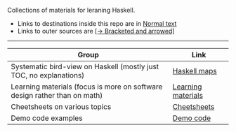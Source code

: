 Collections of materials for leraning Haskell.

* Links to destinations inside this repo are in [Normal text]()
* Links to outer sources are [[→ Bracketed and arrowed]]()

---

| Group | Link |
| --- | --- |
| Systematic bird-view on Haskell (mostly just TOC, no explanations) | [Haskell maps](https://github.com/rmnavr/hs_study/blob/main/map/README.md) |
| Learning materials (focus is more on software design rather than on math) | [Learning materials](https://github.com/rmnavr/hs_study/blob/main/learn/README.md) |
| Cheetsheets on various topics | [Cheetsheets](https://github.com/rmnavr/hs_study/blob/main/chsheet/README.md) |
| Demo code examples | [Demo code](https://github.com/rmnavr/hs_study/blob/main/demo_code/README.md) |

